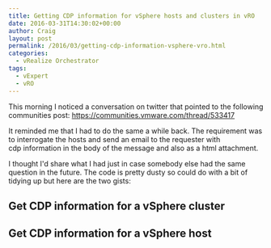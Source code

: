 ```yaml
---
title: Getting CDP information for vSphere hosts and clusters in vRO
date: 2016-03-31T14:30:02+00:00
author: Craig
layout: post
permalink: /2016/03/getting-cdp-information-vsphere-vro.html
categories:
  - vRealize Orchestrator
tags:
  - vExpert
  - vRO
---
```

This morning I noticed a conversation on twitter that pointed to the following communities post: <a href="https://communities.vmware.com/thread/533417">https://communities.vmware.com/thread/533417</a>

It reminded me that I had to do the same a while back. The requirement was to interrogate the hosts and send an email to the requester with cdp information in the body of the message and also as a html attachment.

<!--more-->

I thought I'd share what I had just in case somebody else had the same question in the future. The code is pretty dusty so could do with a bit of tidying up but here are the two gists:
<h2>Get CDP information for a vSphere cluster</h2>
<script src="https://gist.github.com/chelnak/cca7a7b6fbb866d923ea.js"></script>

<h2>Get CDP information for a vSphere host</h2>

<script src="https://gist.github.com/chelnak/73e92577fe804b3458be.js"></script>

&nbsp;

&nbsp;

&nbsp;